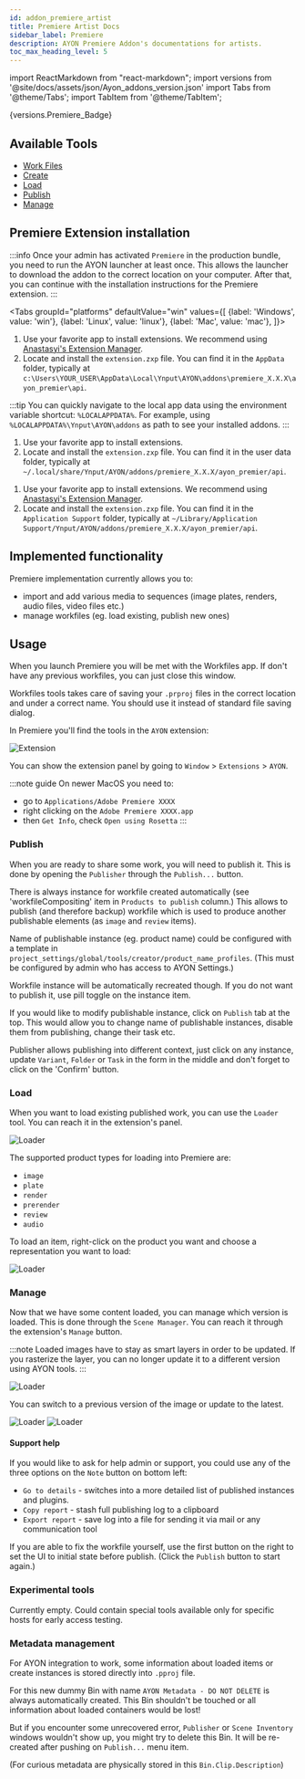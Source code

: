```yaml
---
id: addon_premiere_artist
title: Premiere Artist Docs
sidebar_label: Premiere
description: AYON Premiere Addon's documentations for artists.
toc_max_heading_level: 5
---
```


import ReactMarkdown from "react-markdown";
import versions from '@site/docs/assets/json/Ayon_addons_version.json'
import Tabs from '@theme/Tabs';
import TabItem from '@theme/TabItem';

<ReactMarkdown>
{versions.Premiere_Badge}
</ReactMarkdown>

<!-- based on PS implementation, same principle and menu -->
## Available Tools

-   [Work Files](artist_tools_workfiles.md)
-   [Create](artist_tools_creator.md)
-   [Load](artist_tools_loader.md)
-   [Publish](artist_tools_publisher.md)
-   [Manage](artist_tools_inventory.md)

## Premiere Extension installation

:::info
Once your admin has activated `Premiere` in the production bundle, you need to run the AYON launcher at least once. This allows the launcher to download the addon to the correct location on your computer. 
After that, you can continue with the installation instructions for the Premiere extension.
:::

<Tabs
groupId="platforms"
defaultValue="win"
values={[
{label: 'Windows', value: 'win'},
{label: 'Linux', value: 'linux'},
{label: 'Mac', value: 'mac'},
]}>

<TabItem value="win">

1. Use your favorite app to install extensions. We recommend using [Anastasyi's Extension Manager](https://install.anastasiy.com/).
2. Locate and install the `extension.zxp` file. You can find it in the `AppData` folder, typically at `c:\Users\YOUR_USER\AppData\Local\Ynput\AYON\addons\premiere_X.X.X\ayon_premier\api`.

:::tip
You can quickly navigate to the local app data using the environment variable shortcut: `%LOCALAPPDATA%`. For example, using `%LOCALAPPDATA%\Ynput\AYON\addons` as path to see your installed addons.
:::

</TabItem>

<TabItem value="linux">

1. Use your favorite app to install extensions.
2. Locate and install the `extension.zxp` file. You can find it in the user data folder, typically at `~/.local/share/Ynput/AYON/addons/premiere_X.X.X/ayon_premier/api`.

</TabItem>

<TabItem value="mac">

1. Use your favorite app to install extensions. We recommend using [Anastasyi's Extension Manager](https://install.anastasiy.com/).
2. Locate and install the `extension.zxp` file. You can find it in the `Application Support` folder, typically at `~/Library/Application Support/Ynput/AYON/addons/premiere_X.X.X/ayon_premier/api`.

</TabItem>

</Tabs>

## Implemented functionality

Premiere implementation currently allows you to:
- import and add various media to sequences (image plates, renders, audio files, video files etc.)
- manage workfiles (eg. load existing, publish new ones)

## Usage

When you launch Premiere you will be met with the Workfiles app. If don't have any previous workfiles, you can just close this window.

Workfiles tools takes care of saving your `.prproj` files in the correct location and under a correct name. You should use it instead of standard file saving dialog.

In Premiere you'll find the tools in the `AYON` extension:

![Extension](assets/premiere_extension.png) 

You can show the extension panel by going to `Window` > `Extensions` > `AYON`.

:::note guide
On newer MacOS you need to:
- go to `Applications/Adobe Premiere XXXX`
- right clicking on the `Adobe Premiere XXXX.app`
- then `Get Info`, check `Open using Rosetta`
:::

### Publish

When you are ready to share some work, you will need to publish it. This is done by opening the `Publisher` through the `Publish...` button.

There is always instance for workfile created automatically (see 'workfileCompositing' item in `Products to publish` column.) This allows to publish (and therefore backup) workfile which is used to produce another publishable elements (as `image` and `review` items).


Name of publishable instance (eg. product name) could be configured with a template in `project_settings/global/tools/creator/product_name_profiles`.
(This must be configured by admin who has access to AYON Settings.)


Workfile instance will be automatically recreated though. If you do not want to publish it, use pill toggle on the instance item.

If you would like to modify publishable instance, click on `Publish` tab at the top. This would allow you to change name of publishable instances, disable them from publishing, change their task etc.

Publisher allows publishing into different context, just click on any instance, update `Variant`, `Folder` or `Task` in the form in the middle and don't forget to click on the 'Confirm' button.

### Load

When you want to load existing published work, you can use the `Loader` tool. You can reach it in the extension's panel.

![Loader](assets/loader.png) <!-- picture needs to be changed -->

The supported product types for loading into Premiere are:

- `image`
- `plate`
- `render`
- `prerender`
- `review`
- `audio`

To load an item, right-click on the product you want and choose a representation you want to load:

![Loader](assets/loader_load.gif)

### Manage

Now that we have some content loaded, you can manage which version is loaded. This is done through the `Scene Manager`. You can reach it through the extension's `Manage` button.

:::note
Loaded images have to stay as smart layers in order to be updated. If you rasterize the layer, you can no longer update it to a different version using AYON tools.
:::

![Loader](assets/manage.png)

You can switch to a previous version of the image or update to the latest.

![Loader](assets/manage_switch.gif)
![Loader](assets/manage_update.gif)

#### Support help
If you would like to ask for help admin or support, you could use any of the three options on the `Note` button on bottom left:
- `Go to details` - switches into a more detailed list of published instances and plugins.
- `Copy report` - stash full publishing log to a clipboard
- `Export report` - save log into a file for sending it via mail or any communication tool

If you are able to fix the workfile yourself, use the first button on the right to set the UI to initial state before publish. (Click the `Publish` button to start again.)

### Experimental tools

Currently empty. Could contain special tools available only for specific hosts for early access testing.

### Metadata management

For AYON integration to work, some information about loaded items or create instances is stored directly 
into `.pproj` file.

For this new dummy Bin with name `AYON Metadata - DO NOT DELETE` is always automatically created. This Bin 
shouldn't be touched or all information about loaded containers would be lost!

But if you encounter some unrecovered error, `Publisher` or `Scene Inventory` windows wouldn't show up, 
you might try to delete this Bin. It will be re-created after pushing on `Publish...` menu item.

(For curious metadata are physically stored in this `Bin.Clip.Description`)